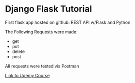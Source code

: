# Django Flask Tutorial

First flask app hosted on github: REST API w/Flask and Python

The Following Requests were made:
- get
- put
- delete
- post

All requests were tested vis Postman

[Link to Udemy Course](https://www.udemy.com/rest-api-flask-and-python/)
